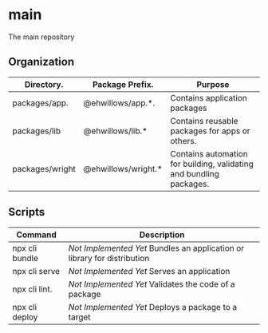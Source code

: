 # main
The main repository

## Organization

| Directory.      | Package Prefix.     | Purpose
|-----------------|---------------------|-----------
| packages/app.   | @ehwillows/app.*.   | Contains application packages
| packages/lib    | @ehwillows/lib.*    | Contains reusable packages for apps or others.
| packages/wright | @ehwillows/wright.* | Contains automation for building, validating and bundling packages.

## Scripts

| Command        | Description
|----------------|--------------------
| npx cli bundle | _Not Implemented Yet_ Bundles an application or library for distribution
| npx cli serve  | _Not Implemented Yet_ Serves an application
| npx cli lint.  | _Not Implemented Yet_ Validates the code of a package
| npx cli deploy | _Not Implemented Yet_ Deploys a package to a target
